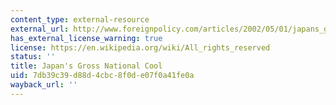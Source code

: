```yaml
---
content_type: external-resource
external_url: http://www.foreignpolicy.com/articles/2002/05/01/japans_gross_national_cool
has_external_license_warning: true
license: https://en.wikipedia.org/wiki/All_rights_reserved
status: ''
title: Japan's Gross National Cool
uid: 7db39c39-d88d-4cbc-8f0d-e07f0a41fe0a
wayback_url: ''
---
```

